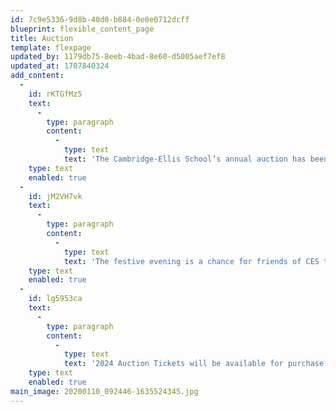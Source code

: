 ```yaml
---
id: 7c9e5336-9d8b-40d0-b884-0e0e0712dcff
blueprint: flexible_content_page
title: Auction
template: flexpage
updated_by: 1179db75-8eeb-4bad-8e60-d5005aef7ef8
updated_at: 1707840324
add_content:
  -
    id: rKTGfMz5
    text:
      -
        type: paragraph
        content:
          -
            type: text
            text: 'The Cambridge-Ellis School’s annual auction has been a central fundraising event and part of the CES fabric since the earliest years of the school. The auction is a community-building event that brings current parents, teachers, staff, and alumni families together to celebrate the school and support our financial aid and educational programs.'
    type: text
    enabled: true
  -
    id: jM2VH7vk
    text:
      -
        type: paragraph
        content:
          -
            type: text
            text: 'The festive evening is a chance for friends of CES to gather, enjoy delicious food and drink, and bid on donated items in our silent and live auctions. The generosity of the local and school community (whether by helping organize the event, donating auction items, or bidding at the event) helps us meet our fundraising goals and support our robust financial aid program.'
    type: text
    enabled: true
  -
    id: lg5953ca
    text:
      -
        type: paragraph
        content:
          -
            type: text
            text: '2024 Auction Tickets will be available for purchase soon!'
    type: text
    enabled: true
main_image: 20200110_092446-1635524345.jpg
---
```

